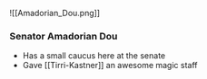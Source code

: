 ![[Amadorian_Dou.png]]

### Senator Amadorian Dou

- Has a small caucus here at the senate
- Gave [[Tirri-Kastner]] an awesome magic staff
